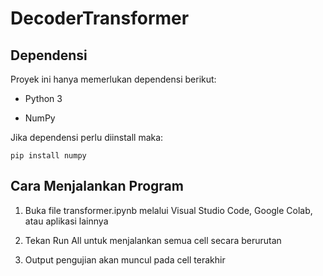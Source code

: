 # DecoderTransformer

## Dependensi
Proyek ini hanya memerlukan dependensi berikut:

* Python 3

* NumPy

Jika dependensi perlu diinstall maka:

```pip install numpy```

## Cara Menjalankan Program

1. Buka file transformer.ipynb melalui Visual Studio Code, Google Colab, atau aplikasi lainnya

2. Tekan Run All untuk menjalankan semua cell secara berurutan

3. Output pengujian akan muncul pada cell terakhir
